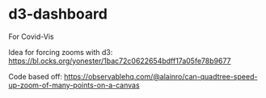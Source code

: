 # d3-dashboard
For Covid-Vis

Idea for forcing zooms with d3:
https://bl.ocks.org/yonester/1bac72c0622654bdff17a05fe78b9677

Code based off:
https://observablehq.com/@alainro/can-quadtree-speed-up-zoom-of-many-points-on-a-canvas
